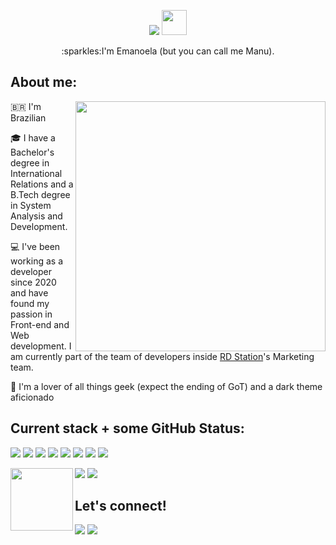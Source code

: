 <p align="center">
	<picture>
		<source srcset="https://readme-typing-svg.herokuapp.com?font=Fira+Code&weight=700&size=40&duration=3000&pause=1000&color=FFFFFF&background=00000001&center=true&vCenter=true&width=370&height=50&lines=Hello%2C+there!+" media="(prefers-color-scheme: dark)" />
		<source
			srcset="https://readme-typing-svg.herokuapp.com?font=Fira+Code&weight=700&size=40&duration=3000&pause=1000&color=000000&background=00000001&center=true&vCenter=true&width=370&height=50&lines=Hello%2C+there!+"
			media="(prefers-color-scheme: light), (prefers-color-scheme: no-preference)"
		/>
		<img src="https://readme-typing-svg.herokuapp.com?font=Fira+Code&weight=700&duration=3000&pause=1000&color=FFFFFF&background=00000001&center=true&vCenter=true&width=435&height=100&lines=Hello%2C+there!+" /> </picture
	><img src="https://gifimage.net/wp-content/uploads/2017/10/hand-waving-gif-2.gif" width="40" />
</p>

<p align="center">:sparkles:I'm Emanoela (but you can call me Manu).</p>

## About me:

<img align="right" src="https://github.com/manumsimao/manumsimao/assets/50922306/a91c3fa2-a2e1-4a94-9372-51224d0373f6" width="400" />

:brazil: I'm Brazilian 

🎓 I have a Bachelor's degree in International Relations and a B.Tech degree in System Analysis and Development. 

:computer: I've been working as a developer since 2020 and have found my passion in Front-end and Web development. I am currently part of the team of developers
inside [RD Station](https://rdstation.com)'s Marketing team. 

:heart_decoration: I'm a lover of all things geek (expect the ending of GoT) and a dark theme aficionado 

## Current stack + some GitHub Status:

<p>
	<img src="https://img.shields.io/badge/Wordpress-21759B?style=for-the-badge&logo=wordpress&logoColor=white" />
	<img src="https://img.shields.io/badge/HTML5-E34F26?style=for-the-badge&logo=html5&logoColor=white" />
	<img src="https://img.shields.io/badge/JavaScript-323330?style=for-the-badge&logo=javascript&logoColor=F7DF1E" />
	<img src="https://img.shields.io/badge/CSS3-1572B6?style=for-the-badge&logo=css3&logoColor=white" />
	<img src="https://img.shields.io/badge/PHP-777BB4?style=for-the-badge&logo=php&logoColor=white" />
	<img src="https://img.shields.io/badge/Next-black?style=for-the-badge&logo=next.js&logoColor=white"/> 
	<img src="https://img.shields.io/badge/typescript-%23007ACC.svg?style=for-the-badge&logo=typescript&logoColor=white"/> 
	<img src="https://img.shields.io/badge/SASS-hotpink.svg?style=for-the-badge&logo=SASS&logoColor=white"/>
</p>

<picture>
	<source srcset="https://github-profile-trophy.vercel.app/?username=manumsimao&theme=dracula&title=MultiLanguage%2C%0ACommits%2C%0APullRequest" media="(prefers-color-scheme: dark)" />
	<source srcset="https://github-profile-trophy.vercel.app/?username=manumsimao&title=MultiLanguage%2C%0ACommits%2C%0APullRequest" media="(prefers-color-scheme: light), (prefers-color-scheme: no-preference)" />
	<img src="https://github-profile-trophy.vercel.app/?username=manumsimao&theme=dracula&title=MultiLanguage%2C%0ACommits%2C%0APullRequest" />
</picture>

<picture>
	<source srcset="https://github-readme-stats.vercel.app/api/top-langs/?username=manumsimao&layout=compact&theme=dracula&hide=Java%2C%0AKotlin" media="(prefers-color-scheme: dark)" />
	<source srcset="https://github-readme-stats.vercel.app/api/top-langs/?username=manumsimao&layout=compact&hide=Java%2C%0AKotlin" media="(prefers-color-scheme: light), (prefers-color-scheme: no-preference)" />
	<img src="https://github-readme-stats.vercel.app/api/top-langs/?username=manumsimao&layout=compact&theme=dracula&hide=Java%2C%0AKotlin" />
</picture> 

<img src="https://media0.giphy.com/media/oH9EpHYhOtlIZipqpk/giphy.gif" width="100" align="left" />

## Let's connect!

<a href="https://www.linkedin.com/in/emanoelasimao/" target="blank"><img src="https://img.shields.io/badge/LinkedIn-0077B5?style=for-the-badge&logo=linkedin&logoColor=white" /></a>
<a href="mailto:emanoelasimao@gmail.com" target="blank"><img src="https://img.shields.io/badge/Gmail-D14836?style=for-the-badge&logo=gmail&logoColor=white" /></a>
